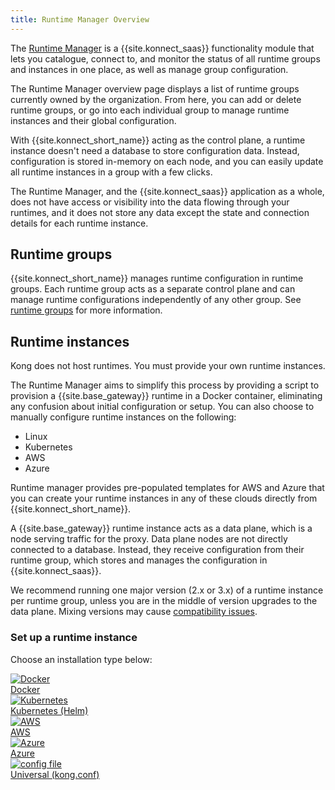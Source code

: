 ```yaml
---
title: Runtime Manager Overview
---
```


The [Runtime Manager](https://cloud.konghq.com/runtime-manager)
is a {{site.konnect_saas}} functionality module
that lets you catalogue, connect to, and monitor the status of all runtime
groups and instances in one place, as well as manage group configuration.

The Runtime Manager overview page displays a list of
runtime groups currently owned by the organization. From here, you can add or
delete runtime groups, or go into each individual group to manage runtime
instances and their global configuration.

With {{site.konnect_short_name}} acting as the control plane, a runtime instance
doesn't need a database to store configuration data. Instead, configuration
is stored in-memory on each node, and you can easily update all runtime instances
in a group with a few clicks.

The Runtime Manager, and the {{site.konnect_saas}} application as
a whole, does not have access or visibility into the data flowing through your
runtimes, and it does not store any data except the state and connection details
for each runtime instance.

## Runtime groups

{{site.konnect_short_name}} manages runtime configuration in runtime groups. Each runtime group acts
as a separate control plane and can manage runtime configurations independently
of any other group. See [runtime groups](/konnect/runtime-manager/runtime-groups)
for more information.

## Runtime instances

Kong does not host runtimes. You must provide your own runtime
instances.

The Runtime Manager aims to simplify this process by providing a
script to provision a {{site.base_gateway}} runtime in a Docker container,
eliminating any confusion about initial configuration or setup. You can also
choose to manually configure runtime instances on the following:
* Linux 
* Kubernetes
* AWS
* Azure

Runtime manager provides pre-populated templates for AWS and Azure that you can create your runtime instances in any of these clouds directly from {{site.konnect_short_name}}.

A {{site.base_gateway}} runtime instance acts as a data plane, which is a node
serving traffic for the proxy. Data plane nodes are not directly connected
to a database. Instead, they receive configuration from their runtime group,
which stores and manages the configuration in {{site.konnect_saas}}.

We recommend running one major version (2.x or 3.x) of a runtime instance per runtime group, unless you are in the middle of version upgrades to the data plane. Mixing versions may cause [compatibility issues](/konnect/runtime-manager/troubleshoot/#version-compatibility).

### Set up a runtime instance

Choose an installation type below:

<div class="docs-grid-install">

  <a href="/konnect/runtime-manager/runtime-instances/gateway-runtime-docker" class="docs-grid-install-block no-description">
    <img class="install-icon no-image-expand" src="/assets/images/icons/documentation/docker.png" alt="Docker" />
    <div class="install-text">Docker</div>
  </a>

  <a href="/konnect/runtime-manager/runtime-instances/gateway-runtime-kubernetes" class="docs-grid-install-block no-description">
    <img class="install-icon no-image-expand" src="/assets/images/icons/documentation/kubernetes-logo.png" alt="Kubernetes" />
    <div class="install-text">Kubernetes (Helm)</div>
  </a>

  <a href="/konnect/runtime-manager/runtime-instances/gateway-runtime-aws" class="docs-grid-install-block no-description">
    <img class="install-icon no-image-expand" src="/assets/images/icons/documentation/aws.svg" alt="AWS" />
    <div class="install-text">AWS</div>
  </a>

  <a href="/konnect/runtime-manager/runtime-instances/gateway-runtime-azure" class="docs-grid-install-block no-description">
    <img class="install-icon no-image-expand" src="/assets/images/icons/documentation/azure.svg" alt="Azure" />
    <div class="install-text">Azure</div>
  </a>

  <a href="/konnect/runtime-manager/runtime-instances/gateway-runtime-conf" class="docs-grid-install-block no-description">
    <img class="install-icon no-image-expand" src="/assets/images/icons/documentation/icn-markdown-editor.svg" alt="config file" />
    <div class="install-text">Universal (kong.conf)</div>
  </a>

</div>
